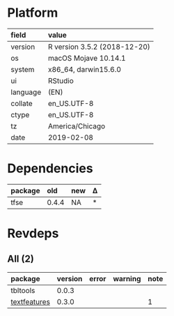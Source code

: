 # Platform

|field    |value                        |
|:--------|:----------------------------|
|version  |R version 3.5.2 (2018-12-20) |
|os       |macOS Mojave 10.14.1         |
|system   |x86_64, darwin15.6.0         |
|ui       |RStudio                      |
|language |(EN)                         |
|collate  |en_US.UTF-8                  |
|ctype    |en_US.UTF-8                  |
|tz       |America/Chicago              |
|date     |2019-02-08                   |

# Dependencies

|package |old   |new |Δ  |
|:-------|:-----|:---|:--|
|tfse    |0.4.4 |NA  |*  |

# Revdeps

## All (2)

|package                                  |version |error |warning |note |
|:----------------------------------------|:-------|:-----|:-------|:----|
|tbltools                                 |0.0.3   |      |        |     |
|[textfeatures](problems.md#textfeatures) |0.3.0   |      |        |1    |

